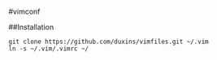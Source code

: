 #vimconf

##Installation
```
git clone https://github.com/duxins/vimfiles.git ~/.vim
ln -s ~/.vim/.vimrc ~/
```


